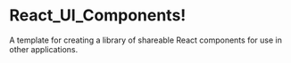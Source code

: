 # React_UI_Components!
A template for creating a library of shareable React components for use in other applications.
